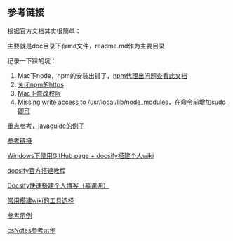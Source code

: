 ## 参考链接

根据官方文档其实很简单：

主要就是doc目录下存md文件，readme.md作为主要目录

记录一下踩的坑：

1. Mac下node，npm的安装出错了，[npm代理出问题查看此文档](https://blog.csdn.net/freshbin000/article/details/105481460)
2. [关闭npm的https](https://blog.csdn.net/qq_39378657/article/details/107550663)
3. [Mac下修改权限](https://blog.csdn.net/x1876631/article/details/70162009/)
4. [Missing write access to /usr/local/lib/node_modules，在命令前增加sudo即可](https://blog.csdn.net/qq_27093465/article/details/103657488)

[重点参考，javaguide的例子](https://mp.weixin.qq.com/s?__biz=Mzg2OTA0Njk0OA==&mid=2247486555&idx=2&sn=8486026ee9f9ba645ff0363df6036184&chksm=cea24390f9d5ca86ff4177c0aca5e719de17dc89e918212513ee661dd56f17ca8269f4a6e303&token=298703358&lang=zh_CN#rd)

[参考链接](https://juemuren4449.com/archives/docsify-deploy-and-configuration)

[Windows下使用GitHub page + docsify搭建个人wiki](https://zhuanlan.zhihu.com/p/101126727)

[docsify官方搭建教程](https://docsify.js.org/#/zh-cn/deploy)

[Docsify快速搭建个人博客（慕课网）](https://zhuanlan.zhihu.com/p/67266483?from_voters_page=true)

[常用搭建wiki的工具选择](https://www.zhihu.com/search?q=wiki%E7%B3%BB%E7%BB%9F%E9%80%89%E6%8B%A9&type=content)

[参考示例](http://www.jayh.club/#/02.PassJava%E6%9E%B6%E6%9E%84%E7%AF%87/01.%E5%88%9B%E5%BB%BA%E9%A1%B9%E7%9B%AE%E5%92%8C%E6%B7%BB%E5%8A%A0%E6%A8%A1%E5%9D%97)

[csNotes参考示例](https://cyc2018.gitee.io/cs-notes/#/)



